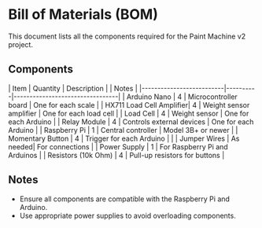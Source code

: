 # Bill of Materials (BOM)

This document lists all the components required for the Paint Machine v2 project.

## Components

| Item                     | Quantity | Description                     |
| Notes                    |
|--------------------------|----------|---------------------------------|
| Arduino Nano             | 4        | Microcontroller board           | One for each scale                      |
| HX711 Load Cell Amplifier| 4        | Weight sensor amplifier         | One for each load cell                  |
| Load Cell                | 4        | Weight sensor                   | One for each Arduino                    |
| Relay Module             | 4        | Controls external devices       | One for each Arduino                    |
| Raspberry Pi             | 1        | Central controller              | Model 3B+ or newer                      |
| Momentary Button         | 4        | Trigger for each Arduino                    |          |
| Jumper Wires             | As needed| For connections                 |
| Power Supply             | 1        | For Raspberry Pi and Arduinos   |
| Resistors (10k Ohm)      | 4        | Pull-up resistors for buttons   |

## Notes
- Ensure all components are compatible with the Raspberry Pi and Arduino.
- Use appropriate power supplies to avoid overloading components.